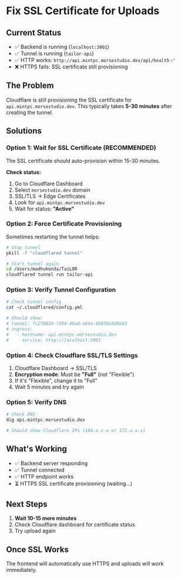 # Fix SSL Certificate for Uploads

## Current Status
- ✅ Backend is running (`localhost:3001`)
- ✅ Tunnel is running (`tailor-api`)
- ✅ HTTP works: `http://api.mintpc.morsestudio.dev/api/health` ✅
- ❌ HTTPS fails: SSL certificate still provisioning

## The Problem
Cloudflare is still provisioning the SSL certificate for `api.mintpc.morsestudio.dev`. This typically takes **5-30 minutes** after creating the tunnel.

## Solutions

### Option 1: Wait for SSL Certificate (RECOMMENDED)
The SSL certificate should auto-provision within 15-30 minutes.

**Check status:**
1. Go to Cloudflare Dashboard
2. Select `morsestudio.dev` domain
3. SSL/TLS → Edge Certificates
4. Look for `api.mintpc.morsestudio.dev`
5. Wait for status: **"Active"**

### Option 2: Force Certificate Provisioning
Sometimes restarting the tunnel helps:

```bash
# Stop tunnel
pkill -f "cloudflared tunnel"

# Start tunnel again
cd /Users/madhukonda/TaiLOR
cloudflared tunnel run tailor-api
```

### Option 3: Verify Tunnel Configuration
```bash
# Check tunnel config
cat ~/.cloudflared/config.yml

# Should show:
# tunnel: fc278834-7354-46ad-a84a-06070c8d8e43
# ingress:
#   - hostname: api.mintpc.morsestudio.dev
#     service: http://localhost:3001
```

### Option 4: Check Cloudflare SSL/TLS Settings
1. Cloudflare Dashboard → SSL/TLS
2. **Encryption mode**: Must be **"Full"** (not "Flexible")
3. If it's "Flexible", change it to "Full"
4. Wait 5 minutes and try again

### Option 5: Verify DNS
```bash
# Check DNS
dig api.mintpc.morsestudio.dev

# Should show Cloudflare IPs (104.x.x.x or 172.x.x.x)
```

## What's Working
- ✅ Backend server responding
- ✅ Tunnel connected
- ✅ HTTP endpoint works
- ⏳ HTTPS SSL certificate provisioning (waiting...)

## Next Steps
1. **Wait 10-15 more minutes**
2. Check Cloudflare dashboard for certificate status
3. Try upload again

## Once SSL Works
The frontend will automatically use HTTPS and uploads will work immediately.

